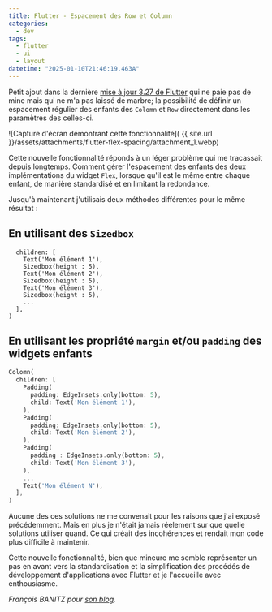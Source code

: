 ```yaml
---
title: Flutter - Espacement des Row et Column 
categories:
  - dev
tags:
  - flutter
  - ui
  - layout
datetime: "2025-01-10T21:46:19.463A" 
---
```


Petit ajout dans la dernière [mise à jour 3.27 de Flutter](https://medium.com/flutter/whats-new-in-flutter-3-27-28341129570c) qui ne paie pas de mine mais qui ne m'a pas laissé de marbre; la possibilité de définir un espacement régulier des enfants des `Colomn` et `Row` directement dans les paramètres des celles-ci.

![Capture d'écran démontrant cette fonctionnalité]( {{ site.url }}/assets/attachments/flutter-flex-spacing/attachment_1.webp)

Cette nouvelle fonctionnalité réponds à un léger problème qui me tracassait depuis longtemps. Comment gérer l'espacement des enfants des deux implémentations du widget `Flex`, lorsque qu'il est le même entre chaque enfant, de manière standardisé et en limitant la redondance.

Jusqu'à maintenant j'utilisais deux méthodes différentes pour le même résultat :

## En utilisant des `Sizedbox`
```dartColomn(
  children: [
    Text('Mon élément 1'),
    Sizedbox(height : 5),
    Text('Mon élément 2'),
    Sizedbox(height : 5),
    Text('Mon élément 3'),
    Sizedbox(height : 5),
    ...
  ],
)
```

## En utilisant les propriété `margin` et/ou `padding` des widgets enfants
```dart
Colomn(
  children: [
    Padding(
      padding: EdgeInsets.only(bottom: 5),
      child: Text('Mon élément 1'),
    ),
    Padding(
      padding: EdgeInsets.only(bottom: 5),
      child: Text('Mon élément 2'),
    ),
    Padding(
      padding : EdgeInsets.only(bottom: 5),
      child: Text('Mon élément 3'),
    ),
    ...
    Text('Mon élément N'),
  ],
)
```

Aucune des ces solutions ne me convenait pour les raisons que j'ai exposé précédemment. Mais en plus je n'était jamais réelement sur que quelle solutions utiliser quand. Ce qui créait des incohérences et rendait mon code plus difficile à maintenir. 

Cette nouvelle fonctionnalité, bien que mineure me semble représenter un pas en avant vers la standardisation et la simplification des procédés de développement d'applications avec Flutter et je l'accueille avec enthousiasme.

*François BANITZ pour [son blog](https://fbanitz.fr/).*